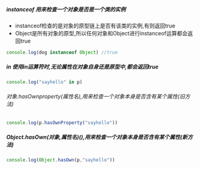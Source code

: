 ##### instanceof 用来检查一个对象是否是一个类的实例

- instanceof检查的是对象的原型链上是否有该类的实例,有则返回true
- Object是所有对象的原型,所以任何对象和Object进行instanceof运算都会返回true

```js
console.log(dog instanceof Object) //true
```

##### in 使用in运算符时,无论属性在对象自身还是原型中,都会返回true

```js
console.log("sayhello" in p)
```

###### 对象.hasOwnproperty(属性名),用来检查一个对象本身是否含有某个属性(旧方法)

```js
console.log(p.hasOwnProperty("sayhello"))
```

##### Object.hasOwn(对象,属性名)(),用来检查一个对象本身是否含有某个属性(新方法)

```js
console.log(Object.hasOwn(p,"sayhello"))
```

